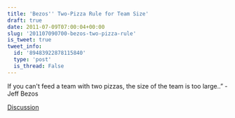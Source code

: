```yaml
---
title: 'Bezos'' Two-Pizza Rule for Team Size'
draft: true
date: 2011-07-09T07:00:04+00:00
slug: '201107090700-bezos-two-pizza-rule'
is_tweet: true
tweet_info:
  id: '89483922878115840'
  type: 'post'
  is_thread: False
---
```




If you can't feed a team with two pizzas, the size of the team is too large..”  -Jeff Bezos

[Discussion](https://x.com/sytelus/status/89483922878115840)
